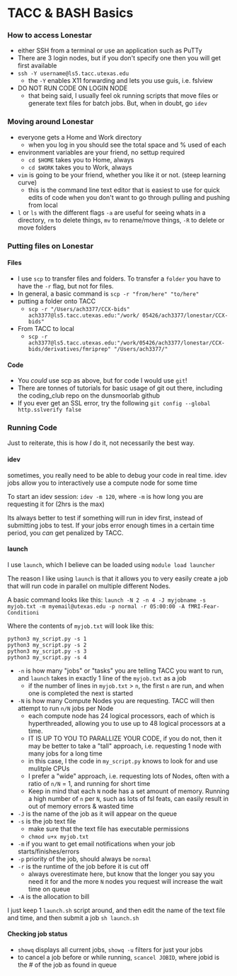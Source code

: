 # TACC & BASH Basics
### How to access Lonestar
- either SSH from a terminal or use an application such as PuTTy
- There are 3 login nodes, but if you don't specify one then you will get first available
- `ssh -Y username@ls5.tacc.utexas.edu`
    + the `-Y` enables X11 forwarding and lets you use guis, i.e. fslview
- DO NOT RUN CODE ON LOGIN NODE
    + that being said, I usually feel ok running scripts that move files or generate text files for batch jobs. But, when in doubt, go `idev`

### Moving around Lonestar
- everyone gets a Home and Work directory
    + when you log in you should see the total space and % used of each
- environment variables are your friend, no settup required
    + `cd $HOME` takes you to Home, always
    + `cd $WORK` takes you to Work, always
- `vim` is going to be your friend, whether you like it or not. (steep learning curve)
    + this is the command line text editor that is easiest to use for quick edits of code when you don't want to go through pulling and pushing from local
- `l` or `ls` with the different flags `-a` are useful for seeing whats in a directory, `rm` to delete things, `mv` to rename/move things, `-R` to delete or move folders

### Putting files on Lonestar
#### Files
- I use `scp` to transfer files and folders. To transfer a `folder` you have to have the `-r` flag, but not for files.
- In general, a basic command is `scp -r "from/here" "to/here"` 
- putting a folder onto TACC
    + `scp -r "/Users/ach3377/CCX-bids" ach3377@ls5.tacc.utexas.edu:"/work/ 05426/ach3377/lonestar/CCX-bids"`
- From TACC to local
    + `scp -r ach3377@ls5.tacc.utexas.edu:"/work/05426/ach3377/lonestar/CCX-bids/derivatives/fmriprep" "/Users/ach3377/"`

#### Code
- You _could_ use scp as above, but for code I would use `git`!
- There are tonnes of tutorials for basic usage of git out there, including the coding_club repo on the dunsmoorlab github
- If you ever get an SSL error, try the following `git config --global http.sslverify false`

### Running Code
Just to reiterate, this is how _I_ do it, not necessarily the best way.

#### idev
sometimes, you really need to be able to debug your code in real time. idev jobs allow you to interactively use a compute node for some time

To start an idev session: `idev -m 120`, where `-m` is how long you are requesting it for (2hrs is the max)

Its always better to test if something will run in idev first, instead of submitting jobs to test. If your jobs error enough times in a certain time period, you _can_ get penalized by TACC.

#### launch
I use `launch`, which I believe can be loaded using `module load launcher`

The reason I like using `launch` is that it allows you to very easily create a job that will run code in parallel on multiple different Nodes.

A basic command looks like this:
`launch -N 2 -n 4 -J myjobname -s myjob.txt -m myemail@utexas.edu -p normal -r 05:00:00 -A fMRI-Fear-Conditioni`

Where the contents of `myjob.txt` will look like this:

```
python3 my_script.py -s 1
python3 my_script.py -s 2
python3 my_script.py -s 3
python3 my_script.py -s 4
```

- `-n` is how many "jobs" or "tasks" you are telling TACC you want to run, and `launch` takes in exactly 1 line of the `myjob.txt` as a job
    + if the number of lines in `myjob.txt` > `n`, the first `n` are run, and when one is completed the next is started
- `-N` is how many Compute Nodes you are requesting. TACC will then attempt to run `n/N` jobs per Node
    + each compute node has 24 logical processors, each of which is hyperthreaded, allowing you to use up to 48 logical processors at a time. 
    + IT IS UP TO YOU TO PARALLIZE YOUR CODE, if you do not, then it may be better to take a "tall" approach, i.e. requesting 1 node with many jobs for a long time
    + in this case, I the code in `my_script.py` knows to look for and use mulitple CPUs
    + I prefer a "wide" approach, i.e. requesting lots of Nodes, often with a ratio of `n/N` = 1, and running for short time
    + Keep in mind that each `N` node has a set amount of memory. Running a high number of `n` per `N`, such as lots of fsl feats, can easily result in out of memory errors & wasted time
- `-J` is the name of the job as it will appear on the queue
- `-s` is the job text file
    + make sure that the text file has executable permissions
    + `chmod u+x myjob.txt`
- `-m` if you want to get email notifications when your job starts/finishes/errors
- `-p` priority of the job, should always be `normal`
- `-r` is the runtime of the job before it is cut off
    + always overestimate here, but know that the longer you say you need it for and the more `N` nodes you request will increase the wait time on queue
- `-A` is the allocation to bill

I just keep 1 `launch.sh` script around, and then edit the name of the text file and time, and then submit a job `sh launch.sh`

#### Checking job status
- `showq` displays all current jobs, `showq -u` filters for just your jobs
- to cancel a job before or while running, `scancel JOBID`, where jobid is the # of the job as found in queue
